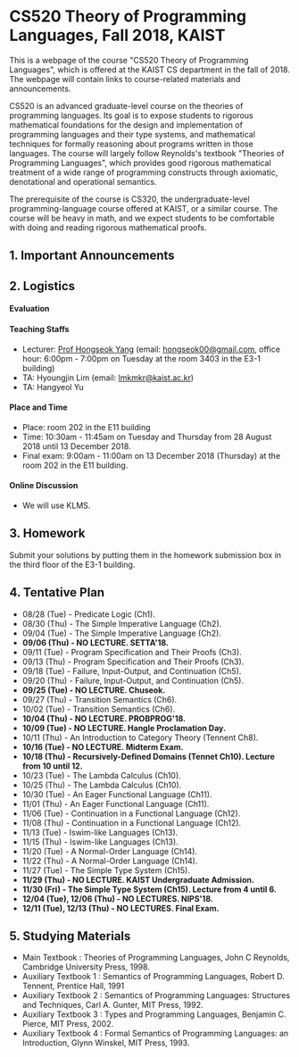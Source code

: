 # CS520 Theory of Programming Languages, Fall 2018, KAIST 

This is a webpage of the course "CS520 Theory of Programming Languages", which is offered at the KAIST CS department in the fall of 2018. The webpage will contain links to course-related materials and announcements.

CS520 is an advanced graduate-level course on the theories of programming languages. Its goal is to expose students to rigorous mathematical foundations for the design and implementation of programming languages and their type systems, and mathematical techniques for formally reasoning about  programs written in those languages. The course will largely follow Reynolds's textbook "Theories of Programming Languages", which provides good rigorous mathematical treatment of a wide range of programming constructs through axiomatic, denotational and operational semantics. 

The prerequisite of the course is CS320, the undergraduate-level programming-language course offered at KAIST, or a similar course. The course will be heavy in math, and we expect students to be comfortable with doing and reading rigorous mathematical proofs. 

## 1. Important Announcements

## 2. Logistics

#### Evaluation

#### Teaching Staffs

* Lecturer: [Prof Hongseok Yang](https://cs.kaist.ac.kr/people/view?idx=552&kind=faculty&menu=160) (email: hongseok00@gmail.com, office hour: 6:00pm - 7:00pm on Tuesday at the room 3403 in the E3-1 building)
* TA: Hyoungjin Lim (email: lmkmkr@kaist.ac.kr)
* TA: Hangyeol Yu 

#### Place and Time

* Place: room 202 in the E11 building
* Time: 10:30am - 11:45am on Tuesday and Thursday from 28 August 2018 until 13 December 2018.
* Final exam: 9:00am - 11:00am on 13 December 2018 (Thursday) at the room 202 in the E11 building.

#### Online Discussion

* We will use KLMS. 

## 3. Homework

Submit your solutions by putting them in the homework submission box in the third floor of the E3-1 building.

## 4. Tentative Plan

* 08/28 (Tue) - Predicate Logic (Ch1).
* 08/30 (Thu) - The Simple Imperative Language (Ch2).
* 09/04 (Tue) - The Simple Imperative Language (Ch2).
* __**09/06 (Thu) - NO LECTURE. SETTA'18.**__
* 09/11 (Tue) - Program Specification and Their Proofs (Ch3).
* 09/13 (Thu) - Program Specification and Their Proofs (Ch3).
* 09/18 (Tue) - Failure, Input-Output, and Continuation (Ch5).
* 09/20 (Thu) - Failure, Input-Output, and Continuation (Ch5).
* __**09/25 (Tue) - NO LECTURE. Chuseok.**__
* 09/27 (Thu) - Transition Semantics (Ch6).
* 10/02 (Tue) - Transition Semantics (Ch6).
* __**10/04 (Thu) - NO LECTURE. PROBPROG'18.**__
* __**10/09 (Tue) - NO LECTURE. Hangle Proclamation Day.**__
* 10/11 (Thu) - An Introduction to Category Theory (Tennent Ch8).
* __**10/16 (Tue) - NO LECTURE. Midterm Exam.**__
* __**10/18 (Thu) - Recursively-Defined Domains (Tennet Ch10). Lecture from 10 until 12.**__
* 10/23 (Tue) - The Lambda Calculus (Ch10).
* 10/25 (Thu) - The Lambda Calculus (Ch10). 
* 10/30 (Tue) - An Eager Functional Language (Ch11).
* 11/01 (Thu) - An Eager Functional Language (Ch11).
* 11/06 (Tue) - Continuation in a Functional Language (Ch12).
* 11/08 (Thu) - Continuation in a Functional Language (Ch12).
* 11/13 (Tue) - Iswim-like Languages (Ch13).
* 11/15 (Thu) - Iswim-like Languages (Ch13).
* 11/20 (Tue) - A Normal-Order Language (Ch14).
* 11/22 (Thu) - A Normal-Order Language (Ch14).
* 11/27 (Tue) - The Simple Type System (Ch15).
* __**11/29 (Thu) - NO LECTURE. KAIST Undergraduate Admission.**__
* __**11/30 (Fri) - The Simple Type System (Ch15). Lecture from 4 until 6.**__
* __**12/04 (Tue), 12/06 (Thu) - NO LECTURES. NIPS'18.**__
* __**12/11 (Tue), 12/13 (Thu) - NO LECTURES. Final Exam.**__

## 5. Studying Materials

* Main Textbook : Theories of Programming Languages, John C Reynolds, Cambridge University Press, 1998. 
* Auxiliary Textbook 1 : Semantics of Programming Languages, Robert D. Tennent, Prentice Hall, 1991
* Auxiliary Textbook 2 : Semantics of Programming Languages: Structures and Techniques, Carl A. Gunter, MIT Press, 1992.
* Auxiliary Textbook 3 : Types and Programming Languages, Benjamin C. Pierce, MIT Press, 2002.
* Auxiliary Textbook 4 : Formal Semantics of Programming Languages: an Introduction, Glynn Winskel, MIT Press, 1993.

